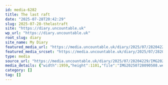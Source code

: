 ```yaml
---
id: media-6282
title: The last raft
date: "2025-07-28T20:42:29"
slug: 2025-07-28-thelastraft
site: "https://diary.uncountable.uk"
wp_url: "https://diary.uncountable.uk"
root_slug: diary
site_name: My Diary
featured_media_url: "https://media.uncountable.uk/diary/2025/07/28204229/IMG20250728090508.webp"
featured_media_srcset: "https://media.uncountable.uk/diary/2025/07/28204229/IMG20250728090508-300x169.webp 300w, https://media.uncountable.uk/diary/2025/07/28204229/IMG20250728090508-1024x576.webp 1024w, https://media.uncountable.uk/diary/2025/07/28204229/IMG20250728090508-150x150.webp 150w, https://media.uncountable.uk/diary/2025/07/28204229/IMG20250728090508-640x360.webp 640w, https://media.uncountable.uk/diary/2025/07/28204229/IMG20250728090508.webp 1959w"
type: media
source_url: "https://media.uncountable.uk/diary/2025/07/28204229/IMG20250728090508.webp"
media_details: {"width":1959,"height":1101,"file":"IMG20250728090508.webp","filesize":173298,"sizes":{"medium":{"file":"IMG20250728090508-300x169.webp","width":300,"height":169,"filesize":27588,"mime_type":"image/webp","source_url":"https://media.uncountable.uk/diary/2025/07/28204229/IMG20250728090508-300x169.webp"},"large":{"file":"IMG20250728090508-1024x576.webp","width":1024,"height":576,"filesize":171906,"mime_type":"image/webp","source_url":"https://media.uncountable.uk/diary/2025/07/28204229/IMG20250728090508-1024x576.webp"},"thumbnail":{"file":"IMG20250728090508-150x150.webp","width":150,"height":150,"filesize":15900,"mime_type":"image/webp","source_url":"https://media.uncountable.uk/diary/2025/07/28204229/IMG20250728090508-150x150.webp"},"mobwidth":{"file":"IMG20250728090508-640x360.webp","width":640,"height":360,"filesize":88622,"mime_type":"image/webp","source_url":"https://media.uncountable.uk/diary/2025/07/28204229/IMG20250728090508-640x360.webp"},"full":{"file":"IMG20250728090508.webp","width":1959,"height":1101,"mime_type":"image/webp","source_url":"https://media.uncountable.uk/diary/2025/07/28204229/IMG20250728090508.webp"}},"image_meta":{"aperture":"0","credit":"","camera":"","caption":"","created_timestamp":"0","copyright":"","focal_length":"0","iso":"0","shutter_speed":"0","title":"","orientation":"0","keywords":[]}}
category: []
tag: []
---
```


